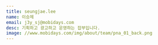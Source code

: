 ```yaml
---
title: seungjae.lee
name: 이승제
email: j3y_sj@mobidays.com
desc: 기획하고 광고하고 운영하는 잡부입니다.
image: //www.mobidays.com/img/about/team/pna_01_back.png
---
```

